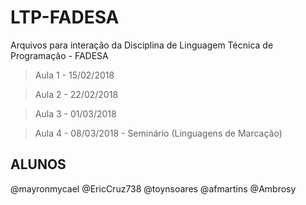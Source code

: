
# LTP-FADESA
Arquivos para interação da Disciplina de Linguagem Técnica de Programação - FADESA

> Aula 1 - 15/02/2018

> Aula 2 - 22/02/2018

> Aula 3 - 01/03/2018

> Aula 4 - 08/03/2018 - Seminário (Linguagens de Marcação)
## ALUNOS

@mayronmycael @EricCruz738 @toynsoares @afmartins @Ambrosy
